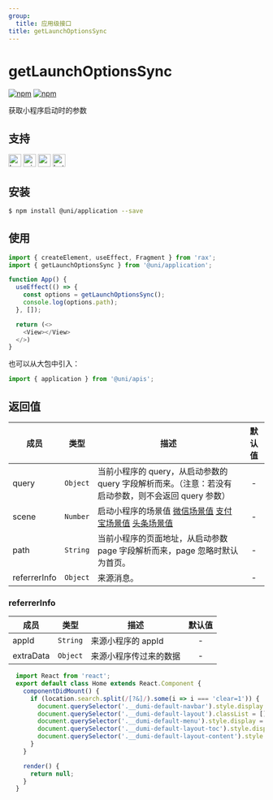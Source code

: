 ```yaml
---
group:
  title: 应用级接口
title: getLaunchOptionsSync
---
```


# getLaunchOptionsSync 

[![npm](https://img.shields.io/npm/v/@uni/application.svg)](https://www.npmjs.com/package/@uni/application)
[![npm](https://img.shields.io/npm/v/@uni/apis.svg)](https://www.npmjs.com/package/@uni/apis)

获取小程序启动时的参数

## 支持

<img alt="browser" src="https://gw.alicdn.com/tfs/TB1uYFobGSs3KVjSZPiXXcsiVXa-200-200.svg" width="25px" height="25px" title="h5" /> <img alt="miniApp" src="https://gw.alicdn.com/tfs/TB1bBpmbRCw3KVjSZFuXXcAOpXa-200-200.svg" width="25px" height="25px" title="阿里小程序" /> <img alt="wechatMiniprogram" src="https://img.alicdn.com/tfs/TB1slcYdxv1gK0jSZFFXXb0sXXa-200-200.svg" width="25px" height="25px" title="微信小程序"> <img alt="bytedanceMicroApp" src="https://gw.alicdn.com/tfs/TB1jFtVzO_1gK0jSZFqXXcpaXXa-200-200.svg" width="25px" height="25px" title="字节跳动小程序">

## 安装

```bash
$ npm install @uni/application --save
```

## 使用

```js
import { createElement, useEffect, Fragment } from 'rax';
import { getLaunchOptionsSync } from '@uni/application';

function App() {
  useEffect(() => {
    const options = getLaunchOptionsSync();
    console.log(options.path);
  }, []);

  return (<>
    <View></View>
  </>)
}
```
也可以从大包中引入：

```js
import { application } from '@uni/apis';
```
## 返回值

| 成员 | 类型     | 描述  | 默认值 |
| ---- | -------- | ----- | :----: |
| query  | `Object` | 当前小程序的 query，从启动参数的 query 字段解析而来。（注意：若没有启动参数，则不会返回 query 参数） |   -    |
| scene  | `Number` | 启动小程序的场景值 [微信场景值](https://developers.weixin.qq.com/miniprogram/dev/api/base/app/life-cycle/wx.getLaunchOptionsSync.html) [支付宝场景值](https://opendocs.alipay.com/mini/framework/scene) [头条场景值](https://microapp.bytedance.com/docs/zh-CN/mini-app/develop/framework/scene-value/) |   -    |
| path  | `String` | 当前小程序的页面地址，从启动参数 page 字段解析而来，page 忽略时默认为首页。 |   -    |
| referrerInfo  | `Object` | 来源消息。 |   -    |

### referrerInfo

| 成员 | 类型     | 描述  | 默认值 |
| ---- | -------- | ----- | :----: |
| appId  | `String` | 来源小程序的 appId |   -    |
| extraData  | `Object` | 来源小程序传过来的数据 |   -    |

```jsx | inline
  import React from 'react';
  export default class Home extends React.Component {
    componentDidMount() {
      if (location.search.split(/[?&]/).some(i => i === 'clear=1')) {
        document.querySelector('.__dumi-default-navbar').style.display = 'none';
        document.querySelector('.__dumi-default-layout').classList = [];
        document.querySelector('.__dumi-default-menu').style.display = 'none';
        document.querySelector('.__dumi-default-layout-toc').style.display = 'none';
        document.querySelector('.__dumi-default-layout-content').style.padding = '50px 100px';
      }
    }

    render() {
      return null;
    }
  }
```
